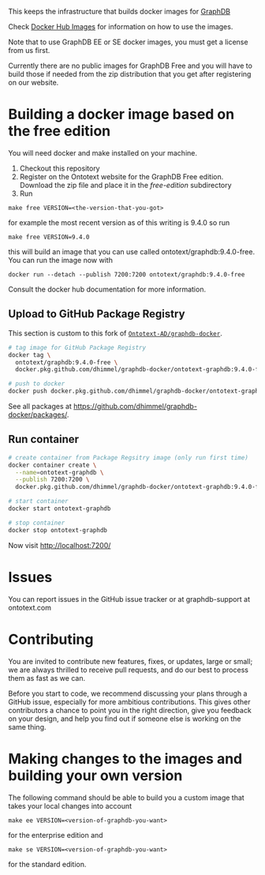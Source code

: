This keeps the infrastructure that builds docker images for [GraphDB](http://graphdb.ontotext.com/)

Check [Docker Hub Images](https://hub.docker.com/r/ontotext/graphdb/) for information on how to use the images.

Note that to use GraphDB EE or SE docker images, you must get a license from us first.

Currently there are no public images for GraphDB Free and you will have to
build those if needed from the zip distribution that you get after registering
on our website.

# Building a docker image based on the free edition

You will need docker and make installed on your machine.

1. Checkout this repository
1. Register on the Ontotext website for the GraphDB Free edition. Download the zip file and place it in the *free-edition* subdirectory
1. Run
```
make free VERSION=<the-version-that-you-got>
```

for example the most recent version as of this writing is 9.4.0 so run
```
make free VERSION=9.4.0
```

this will build an image that you can use called ontotext/graphdb:9.4.0-free.
You can run the image now with
```
docker run --detach --publish 7200:7200 ontotext/graphdb:9.4.0-free
```

Consult the docker hub documentation for more information.

## Upload to GitHub Package Registry

This section is custom to this fork of [`Ontotext-AD/graphdb-docker`](https://github.com/Ontotext-AD/graphdb-docker).

```bash
# tag image for GitHub Package Registry
docker tag \
  ontotext/graphdb:9.4.0-free \
  docker.pkg.github.com/dhimmel/graphdb-docker/ontotext-graphdb:9.4.0-free

# push to docker
docker push docker.pkg.github.com/dhimmel/graphdb-docker/ontotext-graphdb:9.4.0-free
```

See all packages at <https://github.com/dhimmel/graphdb-docker/packages/>.

## Run container

```bash
# create container from Package Regsitry image (only run first time)
docker container create \
  --name=ontotext-graphdb \
  --publish 7200:7200 \
  docker.pkg.github.com/dhimmel/graphdb-docker/ontotext-graphdb:9.4.0-free

# start container
docker start ontotext-graphdb

# stop container
docker stop ontotext-graphdb
```

Now visit <http://localhost:7200/>

# Issues

You can report issues in the GitHub issue tracker or at graphdb-support at ontotext.com


# Contributing

You are invited to contribute new features, fixes, or updates, large or small;
we are always thrilled to receive pull requests, and do our best to process
them as fast as we can.

Before you start to code, we recommend discussing your plans through a GitHub
issue, especially for more ambitious contributions. This gives other
contributors a chance to point you in the right direction, give you feedback on
your design, and help you find out if someone else is working on the same
thing.

# Making changes to the images and building your own version

The following command should be able to build you a custom image that takes your local changes into account

```
make ee VERSION=<version-of-graphdb-you-want>
```
for the enterprise edition and

```
make se VERSION=<version-of-graphdb-you-want>
```

for the standard edition.
